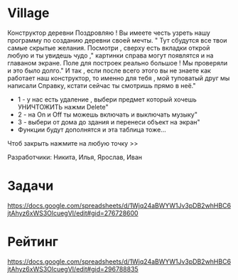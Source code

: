 # Village
Конструктор деревни
Поздровляю ! Вы имеете честь узреть нашу программу по созданию деревни своей мечты.  "
Тут сбудутся все твои самые скрытые желания. Посмотри , сверху есть вкладки открой любую и ты увидешь чудо ,"
картинки справа могут появлятся и на главаном экране. Поле для построек реально большое ! Мы проверяли и это было долго."
И так , если после всего этого вы не знаете как работает наш конструктор, то именно для тебя , мой туповатый друг мы                       написали Справку, кстати сейчас ты смотришь прямо в неё."
* 1 - у нас есть удаление , выбери предмет который хочешь УНИЧТОЖИТЬ нажми Delete"
* 2 - на On и Off ты можешь включать и выключать музыку"
* 3 - выбери от дома до здания и перенеси объект на экран"
* Функции будут дополнятся и эта таблица тоже...

Чтоб закрыть нажмите на любую точку >>         

Разработчики:
Никита, Илья, Ярослав, Иван
                   
# Задачи
https://docs.google.com/spreadsheets/d/1Wjq24aBWYW1Jv3pDB2whHBC6jtAhyz6xWS3OlcuegVI/edit#gid=276728600

# Рейтинг
https://docs.google.com/spreadsheets/d/1Wjq24aBWYW1Jv3pDB2whHBC6jtAhyz6xWS3OlcuegVI/edit#gid=296788835
